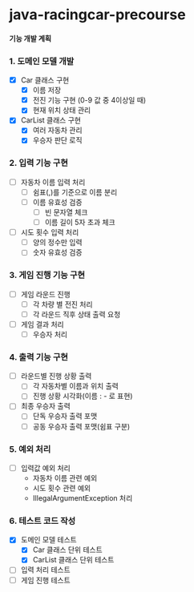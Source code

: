 # java-racingcar-precourse

#### 기능 개발 계획

### 1. 도메인 모델 개발
- [x] Car 클래스 구현
  - [x] 이름 저장
  - [x] 전진 기능 구현 (0-9 값 중 4이상일 때)
  - [x] 현재 위치 상태 관리
- [x] CarList 클래스 구현
  - [x] 여러 자동차 관리
  - [x] 우승자 판단 로직

### 2. 입력 기능 구현
- [ ] 자동차 이름 입력 처리
  - [ ] 쉼표(,)를 기준으로 이름 분리
  - [ ] 이름 유효성 검증
    - [ ] 빈 문자열 체크
    - [ ] 이름 길이 5자 초과 체크
- [ ] 시도 횟수 입력 처리
  - [ ] 양의 정수만 입력
  - [ ] 숫자 유효성 검증

### 3. 게임 진행 기능 구현
- [ ] 게임 라운드 진행
  - [ ] 각 차량 별 전진 처리
  - [ ] 각 라운드 직후 상태 출력 요청
- [ ] 게임 결과 처리
  - [ ] 우승자 처리

### 4. 출력 기능 구현
- [ ] 라운드별 진행 상황 출력
  - [ ] 각 자동차별 이름과 위치 출력
  - [ ] 진행 상황 시각화(이름 : - 로 표현)
- [ ] 최종 우승자 출력
  - [ ] 단독 우승자 출력 포맷
  - [ ] 공동 우승자 출력 포맷(쉼표 구분)

### 5. 예외 처리
- [ ] 입력값 예외 처리
  - 자동차 이름 관련 예외
  - 시도 횟수 관련 예외
  - IllegalArgumentException 처리

### 6. 테스트 코드 작성
- [x] 도메인 모델 테스트
  - [x] Car 클래스 단위 테스트
  - [x] CarList 클래스 단위 테스트
- [ ] 입력 처리 테스트
- [ ] 게임 진행 테스트